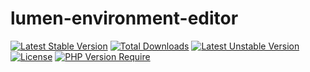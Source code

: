 # lumen-environment-editor
[![Latest Stable Version](http://poser.pugx.org/voopite/lumen-environment-editor/v)](https://packagist.org/packages/voopite/lumen-environment-editor) 
[![Total Downloads](http://poser.pugx.org/voopite/lumen-environment-editor/downloads)](https://packagist.org/packages/voopite/lumen-environment-editor) 
[![Latest Unstable Version](http://poser.pugx.org/voopite/lumen-environment-editor/v/unstable)](https://packagist.org/packages/voopite/lumen-environment-editor) 
[![License](http://poser.pugx.org/voopite/lumen-environment-editor/license)](https://packagist.org/packages/voopite/lumen-environment-editor) 
[![PHP Version Require](http://poser.pugx.org/voopite/lumen-environment-editor/require/php)](https://packagist.org/packages/voopite/lumen-environment-editor)